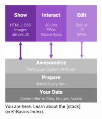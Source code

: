 
<div class="float-right" style="width: 300px">
  <div class="overlay-container">
    <div class="overlay-box" style="left: 0%; top: 0%; height: 37%; width: 100%"></div>
    <img src="./assets/show-interact-edit.png" width="100%">
  </div>
  <div class="overlay-description">
    You are here. Learn about the [stack](xref:Basics.Index).
  </div>
</div>